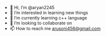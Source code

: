 - 👋 Hi, I’m @aryan2245
- 👀 I’m interested in learning new things
- 🌱 I’m currently learning c++ language
- 💞️ I’m looking to collaborate on 
- 📫 How to reach me arusoni456@gmail.com

<!---
aryan2245/aryan2245 is a ✨ special ✨ repository because its `README.md` (this file) appears on your GitHub profile.
You can click the Preview link to take a look at your changes.
--->
